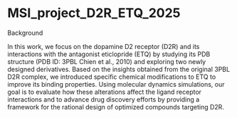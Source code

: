# MSI_project_D2R_ETQ_2025
Background

In this work, we focus on the dopamine D2 receptor (D2R) and its interactions with the antagonist eticlopride (ETQ) by studying its PDB structure (PDB ID: 3PBL  Chien et al., 2010) and exploring two newly designed derivatives. Based on the insights obtained from the original 3PBL D2R complex, we introduced specific chemical modifications to ETQ to improve its binding properties. Using molecular dynamics simulations, our goal is to evaluate how these alterations affect the ligand receptor interactions and to advance drug discovery efforts by providing a framework for the rational design of optimized compounds targeting D2R.

